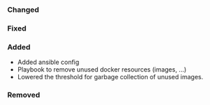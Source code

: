 ### Changed

### Fixed

### Added

- Added ansible config
- Playbook to remove unused docker resources (images, ...)
- Lowered the threshold for garbage collection of unused images.

### Removed
